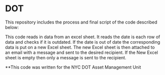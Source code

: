 # DOT
This repository includes the process and final script of the code described below:

This code reads in data from an excel sheet.
It reads the date is each row of data and checks if it is outdated.
If the date is out of date the corresponding data is put on a new Excel sheet.
The new Excel sheet is then attached to an email with a message and sent to the desired recipient.
If the New Excel sheet is empty then only a message is sent to the recipient.


**This code was written for the NYC DOT Asset Management Unit
